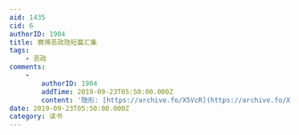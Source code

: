 ```yaml
---
aid: 1435
cid: 6
authorID: 1904
title: 赛博恶政隐短篇汇集
tags:
    - 恶政
comments:
    -
        authorID: 1904
        addTime: 2019-09-23T05:50:00.000Z
        content: '隐形: [https://archive.fo/X5VcR](https://archive.fo/X5VcR)'
date: 2019-09-23T05:50:00.000Z
category: 读书
---
```



